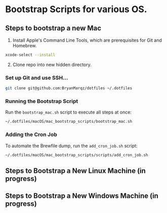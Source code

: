 # Bootstrap Scripts for various OS.

## Steps to bootstrap a new Mac

1. Install Apple's Command Line Tools, which are prerequisites for Git and Homebrew.

```sh
xcode-select --install
```
2. Clone repo into new hidden directory.

### Set up Git and use SSH...

```sh
git clone git@github.com:BryanMarqz/dotfiles ~/.dotfiles
```

### Running the Bootstrap Script

Run the `bootstrap_mac.sh` script to execute all steps at once:

```sh
~/.dotfiles/macOS/mac_bootstrap_scripts/bootstrap_mac.sh
```

### Adding the Cron Job

To automate the Brewfile dump, run the `add_cron_job.sh` script:

```sh
~/.dotfiles/macOS/mac_bootstrap_scripts/scripts/add_cron_job.sh
```

## Steps to Bootstrap a New Linux Machine (in progress)

## Steps to Bootstrap a New Windows Machine (in progress)
